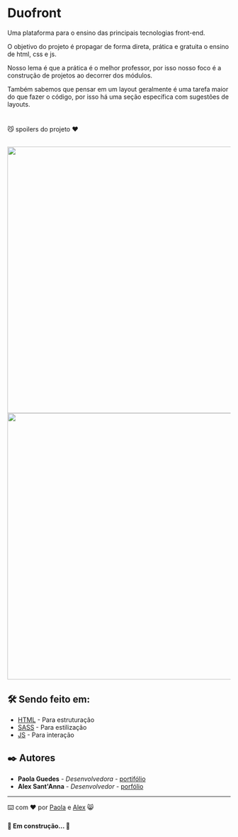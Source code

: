 # Duofront 

Uma plataforma para o ensino das principais tecnologias front-end.

O objetivo do projeto é propagar de forma direta, prática e gratuita o ensino de html, css e js.

Nosso lema é que a prática é o melhor professor, por isso nosso foco é a construção de projetos ao decorrer dos módulos.

Também sabemos que pensar em um layout geralmente é uma tarefa maior do que fazer o código, por isso há uma seção específica com sugestões de layouts.

#

😼 spoilers do projeto ♥

<br>

<img src="https://user-images.githubusercontent.com/53832972/137565758-010860ef-f0bc-4002-b5dc-23a4506f12ba.png" width="600">
<img src="https://user-images.githubusercontent.com/53832972/137567006-7dfbd711-0f4e-44b4-a536-52b624925319.png" width="600">



## 🛠️ Sendo feito em:

* [HTML](https://developer.mozilla.org/pt-BR/docs/Web/HTML) - Para estruturação
* [SASS](https://sass-lang.com) - Para estilização
* [JS](https://developer.mozilla.org/pt-BR/docs/Web/JavaScript) - Para interação

## ✒️ Autores

* **Paola Guedes** - *Desenvolvedora* - [portifólio](https://paolaguedes.github.io/blogpessoal/)
* **Alex Sant'Anna** - *Desenvolvedor* - [porfólio](https://htmlpreview.github.io/?https://github.com/alexRicc2/Portifolio/blob/main/index.html)


---
⌨️ com ❤️ por [Paola](https://gist.github.com/paolaguedes) e [Alex](https://github.com/alexRicc2) 😸
<h4> 🚀 Em construção...  🚧 </h4>
